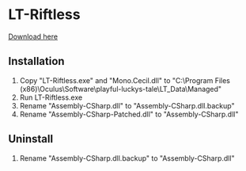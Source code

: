 # LT-Riftless

[Download here](https://github.com/rjoudrey/LT-Riftless/releases/download/1.0/LT-Riftless.zip)

## Installation
1. Copy "LT-Riftless.exe" and "Mono.Cecil.dll" to "C:\Program Files (x86)\Oculus\Software\playful-luckys-tale\LT_Data\Managed"
2. Run LT-Riftless.exe
3. Rename "Assembly-CSharp.dll" to "Assembly-CSharp.dll.backup"
4. Rename "Assembly-CSharp-Patched.dll" to "Assembly-CSharp.dll"

## Uninstall
1. Rename "Assembly-CSharp.dll.backup" to "Assembly-CSharp.dll"
